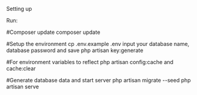 Setting up

Run:

#Composer update
composer update

#Setup the environment
cp .env.example .env
input your database name, database password and save
php artisan key:generate

#For environment variables to reflect
php artisan config:cache and cache:clear

#Generate database data and start server
php artisan migrate --seed
php artisan serve